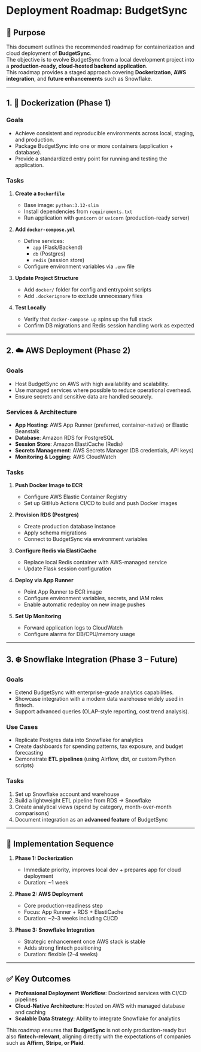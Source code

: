 # Deployment Roadmap: BudgetSync

## 📌 Purpose
This document outlines the recommended roadmap for containerization and cloud deployment of **BudgetSync**.  
The objective is to evolve BudgetSync from a local development project into a **production-ready, cloud-hosted backend application**.  
This roadmap provides a staged approach covering **Dockerization**, **AWS integration**, and **future enhancements** such as Snowflake.

---

## 1. 🐳 Dockerization (Phase 1)

### Goals
- Achieve consistent and reproducible environments across local, staging, and production.
- Package BudgetSync into one or more containers (application + database).
- Provide a standardized entry point for running and testing the application.

### Tasks
1. **Create a `Dockerfile`**
   - Base image: `python:3.12-slim`
   - Install dependencies from `requirements.txt`
   - Run application with `gunicorn` or `uvicorn` (production-ready server)

2. **Add `docker-compose.yml`**
   - Define services:
     - `app` (Flask/Backend)
     - `db` (Postgres)
     - `redis` (session store)
   - Configure environment variables via `.env` file

3. **Update Project Structure**
   - Add `docker/` folder for config and entrypoint scripts
   - Add `.dockerignore` to exclude unnecessary files

4. **Test Locally**
   - Verify that `docker-compose up` spins up the full stack
   - Confirm DB migrations and Redis session handling work as expected

---

## 2. ☁️ AWS Deployment (Phase 2)

### Goals
- Host BudgetSync on AWS with high availability and scalability.
- Use managed services where possible to reduce operational overhead.
- Ensure secrets and sensitive data are handled securely.

### Services & Architecture
- **App Hosting**: AWS App Runner (preferred, container-native) or Elastic Beanstalk
- **Database**: Amazon RDS for PostgreSQL
- **Session Store**: Amazon ElastiCache (Redis)
- **Secrets Management**: AWS Secrets Manager (DB credentials, API keys)
- **Monitoring & Logging**: AWS CloudWatch

### Tasks
1. **Push Docker Image to ECR**
   - Configure AWS Elastic Container Registry
   - Set up GitHub Actions CI/CD to build and push Docker images

2. **Provision RDS (Postgres)**
   - Create production database instance
   - Apply schema migrations
   - Connect to BudgetSync via environment variables

3. **Configure Redis via ElastiCache**
   - Replace local Redis container with AWS-managed service
   - Update Flask session configuration

4. **Deploy via App Runner**
   - Point App Runner to ECR image
   - Configure environment variables, secrets, and IAM roles
   - Enable automatic redeploy on new image pushes

5. **Set Up Monitoring**
   - Forward application logs to CloudWatch
   - Configure alarms for DB/CPU/memory usage

---

## 3. ❄️ Snowflake Integration (Phase 3 – Future)

### Goals
- Extend BudgetSync with enterprise-grade analytics capabilities.
- Showcase integration with a modern data warehouse widely used in fintech.
- Support advanced queries (OLAP-style reporting, cost trend analysis).

### Use Cases
- Replicate Postgres data into Snowflake for analytics
- Create dashboards for spending patterns, tax exposure, and budget forecasting
- Demonstrate **ETL pipelines** (using Airflow, dbt, or custom Python scripts)

### Tasks
1. Set up Snowflake account and warehouse
2. Build a lightweight ETL pipeline from RDS → Snowflake
3. Create analytical views (spend by category, month-over-month comparisons)
4. Document integration as an **advanced feature** of BudgetSync

---

## 🧭 Implementation Sequence

1. **Phase 1: Dockerization**
   - Immediate priority, improves local dev + prepares app for cloud deployment
   - Duration: ~1 week

2. **Phase 2: AWS Deployment**
   - Core production-readiness step
   - Focus: App Runner + RDS + ElastiCache
   - Duration: ~2–3 weeks including CI/CD

3. **Phase 3: Snowflake Integration**
   - Strategic enhancement once AWS stack is stable
   - Adds strong fintech positioning
   - Duration: flexible (2–4 weeks)

---

## ✅ Key Outcomes
- **Professional Deployment Workflow**: Dockerized services with CI/CD pipelines
- **Cloud-Native Architecture**: Hosted on AWS with managed database and caching
- **Scalable Data Strategy**: Ability to integrate Snowflake for analytics

This roadmap ensures that **BudgetSync** is not only production-ready but also **fintech-relevant**, aligning directly with the expectations of companies such as **Affirm, Stripe, or Plaid**.
